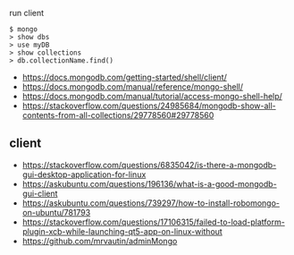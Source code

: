 run client

```
$ mongo
> show dbs
> use myDB
> show collections
> db.collectionName.find()
```

- https://docs.mongodb.com/getting-started/shell/client/
- https://docs.mongodb.com/manual/reference/mongo-shell/
- https://docs.mongodb.com/manual/tutorial/access-mongo-shell-help/
- https://stackoverflow.com/questions/24985684/mongodb-show-all-contents-from-all-collections/29778560#29778560

## client

- https://stackoverflow.com/questions/6835042/is-there-a-mongodb-gui-desktop-application-for-linux
- https://askubuntu.com/questions/196136/what-is-a-good-mongodb-gui-client
- https://askubuntu.com/questions/739297/how-to-install-robomongo-on-ubuntu/781793
- https://stackoverflow.com/questions/17106315/failed-to-load-platform-plugin-xcb-while-launching-qt5-app-on-linux-without
- https://github.com/mrvautin/adminMongo
